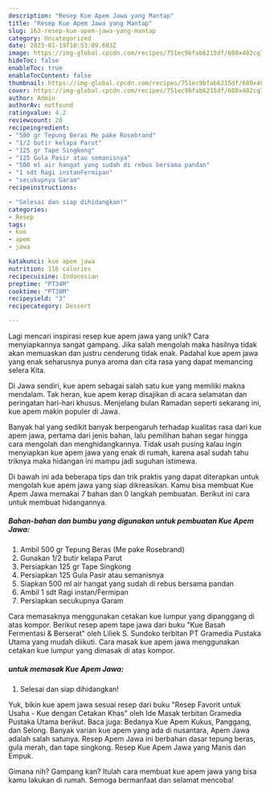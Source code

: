 ```yaml
---
description: "Resep Kue Apem Jawa yang Mantap"
title: "Resep Kue Apem Jawa yang Mantap"
slug: 163-resep-kue-apem-jawa-yang-mantap
category: Uncategorized
date: 2023-01-19T10:53:09.693Z
image: https://img-global.cpcdn.com/recipes/751ec9bfab6215df/680x482cq70/kue-apem-jawa-foto-resep-utama.jpg
hideToc: false
enableToc: true
enableTocContent: false
thumbnail: https://img-global.cpcdn.com/recipes/751ec9bfab6215df/680x482cq70/kue-apem-jawa-foto-resep-utama.jpg
cover: https://img-global.cpcdn.com/recipes/751ec9bfab6215df/680x482cq70/kue-apem-jawa-foto-resep-utama.jpg
author: Admin
authorAv: notfound
ratingvalue: 4.2
reviewcount: 20
recipeingredient:
- "500 gr Tepung Beras Me pake Rosebrand"
- "1/2 butir kelapa Parut"
- "125 gr Tape Singkong"
- "125 Gula Pasir atau semanisnya"
- "500 ml air hangat yang sudah di rebus bersama pandan"
- "1 sdt Ragi instanFermipan"
- "secukupnya Garam"
recipeinstructions:

- "Selesai dan siap dihidangkan!"
categories:
- Resep
tags:
- kue
- apem
- jawa

katakunci: kue apem jawa 
nutrition: 116 calories
recipecuisine: Indonesian
preptime: "PT34M"
cooktime: "PT38M"
recipeyield: "3"
recipecategory: Dessert

---
```





Lagi mencari inspirasi resep kue apem jawa yang unik? Cara menyiapkannya sangat gampang. Jika salah mengolah maka hasilnya tidak akan memuaskan dan justru cenderung tidak enak. Padahal kue apem jawa yang enak seharusnya punya aroma dan cita rasa yang dapat memancing selera Kita.





Di Jawa sendiri, kue apem sebagai salah satu kue yang memiliki makna mendalam. Tak heran, kue apem kerap disajikan di acara selamatan dan peringatan hari-hari khusus. Menjelang bulan Ramadan seperti sekarang ini, kue apem makin populer di Jawa.

Banyak hal yang sedikit banyak berpengaruh terhadap kualitas rasa dari kue apem jawa, pertama dari jenis bahan, lalu pemilihan bahan segar hingga cara mengolah dan menghidangkannya. Tidak usah pusing kalau ingin menyiapkan kue apem jawa yang enak di rumah, karena asal sudah tahu triknya maka hidangan ini mampu jadi suguhan istimewa.






Di bawah ini ada beberapa tips dan trik praktis yang dapat diterapkan untuk mengolah kue apem jawa yang siap dikreasikan. Kamu bisa membuat Kue Apem Jawa memakai 7 bahan dan 0 langkah pembuatan. Berikut ini cara untuk membuat hidangannya.

<!--inarticleads1-->

##### Bahan-bahan dan bumbu yang digunakan untuk pembuatan Kue Apem Jawa:

1. Ambil 500 gr Tepung Beras (Me pake Rosebrand)
1. Gunakan 1/2 butir kelapa Parut
1. Persiapkan 125 gr Tape Singkong
1. Persiapkan 125 Gula Pasir atau semanisnya
1. Siapkan 500 ml air hangat yang sudah di rebus bersama pandan
1. Ambil 1 sdt Ragi instan/Fermipan
1. Persiapkan secukupnya Garam


Cara memasaknya menggunakan cetakan kue lumpur yang dipanggang di atas kompor. Berikut resep apem tape jawa dari buku &#34;Kue Basah Fermentasi &amp; Berserat&#34; oleh Liliek S. Sundoko terbitan PT Gramedia Pustaka Utama yang mudah diikuti. Cara masak kue apem jawa menggunakan cetakan kue lumpur yang dimasak di atas kompor. 

<!--inarticleads2-->

#####  untuk memasak Kue Apem Jawa:


1. Selesai dan siap dihidangkan!

Yuk, bikin kue apem jawa sesuai resep dari buku &#34;Resep Favorit untuk Usaha - Kue dengan Cetakan Khas&#34; oleh Ide Masak terbitan Gramedia Pustaka Utama berikut. Baca juga: Bedanya Kue Apem Kukus, Panggang, dan Selong. Banyak varian kue apem yang ada di nusantara, Apem Jawa adalah salah satunya. Resep Apem Jawa ini berbahan dasar tepung beras, gula merah, dan tape singkong. Resep Kue Apem Jawa yang Manis dan Empuk. 

Gimana nih? Gampang kan? Itulah cara membuat kue apem jawa yang bisa kamu lakukan di rumah. Semoga bermanfaat dan selamat mencoba!
